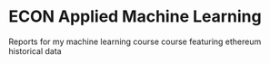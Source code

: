# ECON Applied Machine Learning
Reports for my machine learning course course featuring ethereum historical data


